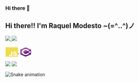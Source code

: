 ### Hi there 👋

<!--
**rvmodesto/rvmodesto** is a ✨ _special_ ✨ repository because its `README.md` (this file) appears on your GitHub profile.

Here are some ideas to get you started:

- 🔭 I’m currently working on ...
- 🌱 I’m currently learning ...
- 👯 I’m looking to collaborate on ...
- 🤔 I’m looking for help with ...
- 💬 Ask me about ...
- 📫 How to reach me: ...
- 😄 Pronouns: ...
- ⚡ Fun fact: ...
-->


## Hi there!! I'm Raquel Modesto ~(=^‥^)ノ
 <div>
  <a href="https://github.com/rvmodesto">
  <img height="180em" src="https://github-readme-stats.vercel.app/api?username=rvmodesto&show_icons=true&theme=dracula&include_all_commits=true&count_private=true"/>
  <img height="180em" src="https://github-readme-stats.vercel.app/api/top-langs/?username=rvmodesto&layout=compact&langs_count=7&theme=dracula"/>
</div>
<div style="display: inline_block"><br>
  <img align="center" alt="Raquel-Js" height="30" width="40" src="https://raw.githubusercontent.com/devicons/devicon/master/icons/javascript/javascript-plain.svg">
  <img align="center" alt="Raquel-Csharp" height="30" width="40" src="https://raw.githubusercontent.com/devicons/devicon/master/icons/csharp/csharp-original.svg">

<div> 

  <a href = "mailto:raquel.modesto2@gmail.com"><img src="https://img.shields.io/badge/-Gmail-%23333?style=for-the-badge&logo=gmail&logoColor=white" target="_blank"></a>
  <a href="https://www.linkedin.com/in/raquel-viana-modesto/" target="_blank"><img src="https://img.shields.io/badge/-LinkedIn-%230077B5?style=for-the-badge&logo=linkedin&logoColor=white" target="_blank"></a> 
 
  ![Snake animation](https://github.com/rvmodesto/rvmodesto/blob/output/github-contribution-grid-snake.svg)
 
</div>

